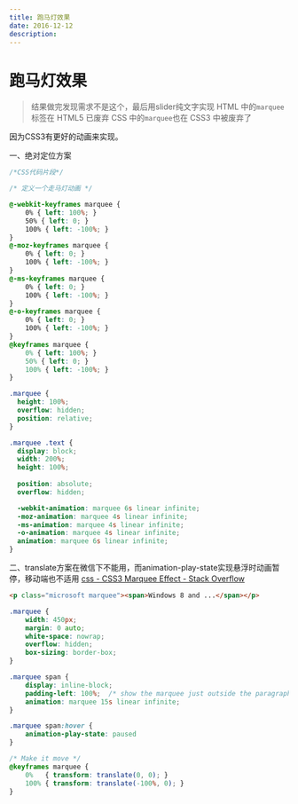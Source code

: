 ```yaml
---
title: 跑马灯效果
date: 2016-12-12
description: 
---
```

# 跑马灯效果

> 结果做完发现需求不是这个，最后用slider纯文字实现
> HTML 中的`marquee`标签在 HTML5 已废弃
> CSS 中的`marquee`也在 CSS3 中被废弃了

因为CSS3有更好的动画来实现。

一、绝对定位方案
```css
/*CSS代码片段*/

/* 定义一个走马灯动画 */

@-webkit-keyframes marquee {
    0% { left: 100%; }
    50% { left: 0; }
    100% { left: -100%; }
}
@-moz-keyframes marquee {
    0% { left: 0; }
    100% { left: -100%; }
}
@-ms-keyframes marquee {
    0% { left: 0; }
    100% { left: -100%; }
}
@-o-keyframes marquee {
    0% { left: 0; }
    100% { left: -100%; }
}
@keyframes marquee {
    0% { left: 100%; }
    50% { left: 0; }
    100% { left: -100%; }
}

.marquee {
  height: 100%;
  overflow: hidden;
  position: relative;
}

.marquee .text {
  display: block;
  width: 200%;
  height: 100%;
  
  position: absolute;
  overflow: hidden;

  -webkit-animation: marquee 6s linear infinite;
  -moz-animation: marquee 4s linear infinite;
  -ms-animation: marquee 4s linear infinite;
  -o-animation: marquee 4s linear infinite;
  animation: marquee 6s linear infinite;
}
```

二、translate方案在微信下不能用，而animation-play-state实现悬浮时动画暂停，移动端也不适用
[css - CSS3 Marquee Effect - Stack Overflow](http://stackoverflow.com/questions/21233033/css3-marquee-effect)

```html
<p class="microsoft marquee"><span>Windows 8 and ...</span></p>
```
```css
.marquee {
    width: 450px;
    margin: 0 auto;
    white-space: nowrap;
    overflow: hidden;
    box-sizing: border-box;
}

.marquee span {
    display: inline-block;
    padding-left: 100%;  /* show the marquee just outside the paragraph */
    animation: marquee 15s linear infinite;
}

.marquee span:hover {
    animation-play-state: paused
}

/* Make it move */
@keyframes marquee {
    0%   { transform: translate(0, 0); }
    100% { transform: translate(-100%, 0); }
}
```
